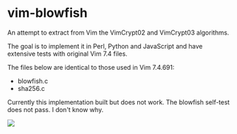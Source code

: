 # vim-blowfish
An attempt to extract from Vim the VimCrypt02 and VimCrypt03 algorithms.

The goal is to implement it in Perl, Python and JavaScript and have extensive tests with original Vim 7.4 files. 

The files below are identical to those used in Vim 7.4.691:

- blowfish.c
- sha256.c

Currently this implementation built but does not work. The blowfish self-test does not pass. I don't know why.

![](https://travis-ci.org/nowox/vim-blowfish.svg)
